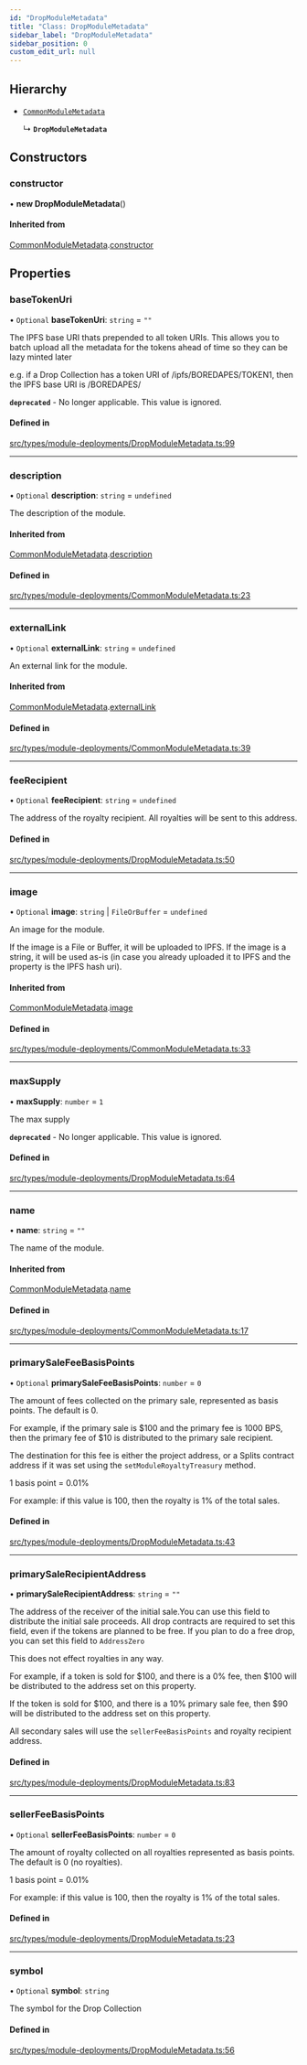 ```yaml
---
id: "DropModuleMetadata"
title: "Class: DropModuleMetadata"
sidebar_label: "DropModuleMetadata"
sidebar_position: 0
custom_edit_url: null
---
```


## Hierarchy

- [`CommonModuleMetadata`](CommonModuleMetadata)

  ↳ **`DropModuleMetadata`**

## Constructors

### constructor

• **new DropModuleMetadata**()

#### Inherited from

[CommonModuleMetadata](CommonModuleMetadata).[constructor](CommonModuleMetadata#constructor)

## Properties

### baseTokenUri

• `Optional` **baseTokenUri**: `string` = `""`

The IPFS base URI thats prepended to all token URIs. This allows
you to batch upload all the metadata for the tokens ahead of time
so they can be lazy minted later

e.g. if a Drop Collection has a token URI of /ipfs/BOREDAPES/TOKEN1, then the IPFS base URI is /BOREDAPES/

**`deprecated`** - No longer applicable. This value is ignored.

#### Defined in

[src/types/module-deployments/DropModuleMetadata.ts:99](https://github.com/PrasoonPratham/nftlabs-sdk-ts/blob/e7d1d7f/src/types/module-deployments/DropModuleMetadata.ts#L99)

___

### description

• `Optional` **description**: `string` = `undefined`

The description of the module.

#### Inherited from

[CommonModuleMetadata](CommonModuleMetadata).[description](CommonModuleMetadata#description)

#### Defined in

[src/types/module-deployments/CommonModuleMetadata.ts:23](https://github.com/PrasoonPratham/nftlabs-sdk-ts/blob/e7d1d7f/src/types/module-deployments/CommonModuleMetadata.ts#L23)

___

### externalLink

• `Optional` **externalLink**: `string` = `undefined`

An external link for the module.

#### Inherited from

[CommonModuleMetadata](CommonModuleMetadata).[externalLink](CommonModuleMetadata#externallink)

#### Defined in

[src/types/module-deployments/CommonModuleMetadata.ts:39](https://github.com/PrasoonPratham/nftlabs-sdk-ts/blob/e7d1d7f/src/types/module-deployments/CommonModuleMetadata.ts#L39)

___

### feeRecipient

• `Optional` **feeRecipient**: `string` = `undefined`

The address of the royalty recipient. All royalties will be sent
to this address.

#### Defined in

[src/types/module-deployments/DropModuleMetadata.ts:50](https://github.com/PrasoonPratham/nftlabs-sdk-ts/blob/e7d1d7f/src/types/module-deployments/DropModuleMetadata.ts#L50)

___

### image

• `Optional` **image**: `string` \| `FileOrBuffer` = `undefined`

An image for the module.

If the image is a File or Buffer, it will be uploaded to IPFS.
If the image is a string, it will be used as-is (in case you already uploaded it to IPFS
and the property is the IPFS hash uri).

#### Inherited from

[CommonModuleMetadata](CommonModuleMetadata).[image](CommonModuleMetadata#image)

#### Defined in

[src/types/module-deployments/CommonModuleMetadata.ts:33](https://github.com/PrasoonPratham/nftlabs-sdk-ts/blob/e7d1d7f/src/types/module-deployments/CommonModuleMetadata.ts#L33)

___

### maxSupply

• **maxSupply**: `number` = `1`

The max supply

**`deprecated`** - No longer applicable. This value is ignored.

#### Defined in

[src/types/module-deployments/DropModuleMetadata.ts:64](https://github.com/PrasoonPratham/nftlabs-sdk-ts/blob/e7d1d7f/src/types/module-deployments/DropModuleMetadata.ts#L64)

___

### name

• **name**: `string` = `""`

The name of the module.

#### Inherited from

[CommonModuleMetadata](CommonModuleMetadata).[name](CommonModuleMetadata#name)

#### Defined in

[src/types/module-deployments/CommonModuleMetadata.ts:17](https://github.com/PrasoonPratham/nftlabs-sdk-ts/blob/e7d1d7f/src/types/module-deployments/CommonModuleMetadata.ts#L17)

___

### primarySaleFeeBasisPoints

• `Optional` **primarySaleFeeBasisPoints**: `number` = `0`

The amount of fees collected on the primary sale, represented as basis points. The default is 0.

For example, if the primary sale is $100 and the primary fee is 1000 BPS, then the primary fee of $10
is distributed to the primary sale recipient.

The destination for this fee is either the project address, or a Splits contract address
if it was set using the `setModuleRoyaltyTreasury` method.

1 basis point = 0.01%

For example: if this value is 100, then the royalty is 1% of the total sales.

#### Defined in

[src/types/module-deployments/DropModuleMetadata.ts:43](https://github.com/PrasoonPratham/nftlabs-sdk-ts/blob/e7d1d7f/src/types/module-deployments/DropModuleMetadata.ts#L43)

___

### primarySaleRecipientAddress

• **primarySaleRecipientAddress**: `string` = `""`

The address of the receiver of the initial sale.You can use this field to
distribute the initial sale proceeds. All drop contracts are required to set this field,
even if the tokens are planned to be free. If you plan to do a free drop, you can set this
field to `AddressZero`

This does not effect royalties in any way.

For example, if a token is sold for $100, and there is a 0% fee,
then $100 will be distributed to the address set on this property.

If the token is sold for $100, and there is a 10% primary sale fee,
then $90 will be distributed to the address set on this property.

All secondary sales will use the `sellerFeeBasisPoints` and royalty recipient address.

#### Defined in

[src/types/module-deployments/DropModuleMetadata.ts:83](https://github.com/PrasoonPratham/nftlabs-sdk-ts/blob/e7d1d7f/src/types/module-deployments/DropModuleMetadata.ts#L83)

___

### sellerFeeBasisPoints

• `Optional` **sellerFeeBasisPoints**: `number` = `0`

The amount of royalty collected on all royalties represented as basis points.
The default is 0 (no royalties).

1 basis point = 0.01%

For example: if this value is 100, then the royalty is 1% of the total sales.

#### Defined in

[src/types/module-deployments/DropModuleMetadata.ts:23](https://github.com/PrasoonPratham/nftlabs-sdk-ts/blob/e7d1d7f/src/types/module-deployments/DropModuleMetadata.ts#L23)

___

### symbol

• `Optional` **symbol**: `string`

The symbol for the Drop Collection

#### Defined in

[src/types/module-deployments/DropModuleMetadata.ts:56](https://github.com/PrasoonPratham/nftlabs-sdk-ts/blob/e7d1d7f/src/types/module-deployments/DropModuleMetadata.ts#L56)
